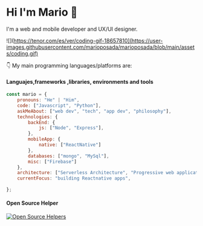 # Hi I'm Mario 👋

 I'm a web and mobile developer and UX/UI designer. 

![](https://tenor.com/es/ver/coding-gif-18657810](https://user-images.githubusercontent.com/marioposada/marioposada/blob/main/assets/coding.gif)

👇 My main programming languages/platforms are:


#### Languajes,frameworks ,libraries, environments and tools

```javascript
const mario = {
    pronouns: "He" | "Him",
    code: ["Javascript", "Python"],
    askMeAbout: ["web dev", "tech", "app dev", "philosophy"],
    technologies: {
        backEnd: {
            js: ["Node", "Express"],
        },
        mobileApp: {
            native: ["ReactNative"]
        },
        databases: ["mongo", "MySql"],
        misc: ["Firebase"]
    },
    architecture: ["Serverless Architecture", "Progressive web applications", "Single page applications"],
    currentFocus: "building Reactnative apps",
    
};
```

#### Open Source Helper

[![Open Source Helpers](https://www.codetriage.com/facebook/react-native/badges/users.svg)](https://www.codetriage.com/facebook/react-native)






